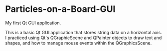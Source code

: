 Particles-on-a-Board-GUI
========================

My first Qt GUI application. 

This is a basic Qt GUI application that stores string data on a horizontal axis. I practiced using Qt's QGraphicScene and QPainter objects to draw text and shapes, and how to manage mouse events within the QGraphicsScene.
